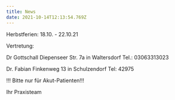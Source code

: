 ```yaml
---
title: News
date: 2021-10-14T12:13:54.769Z
---
```

Herbstferien: 18.10. - 22.10.21

Vertretung:

Dr Gottschall Diepenseer Str. 7a in Waltersdorf Tel.: 03063313023

Dr. Fabian Finkenweg 13 in Schulzendorf Tel: 42975

 !!! Bitte nur für Akut-Patienten!!!

Ihr Praxisteam
